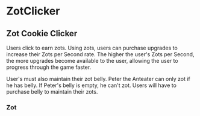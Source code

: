 # ZotClicker

## Zot Cookie Clicker
Users click to earn zots. Using zots, users can purchase upgrades to increase their Zots per Second rate. 
The higher the user's Zots per Second, the more upgrades become available to the user, allowing the user to progress through the game faster.

User's must also maintain their zot belly. Peter the Anteater can only zot if he has belly. If Peter's belly is empty, he can't zot. Users will have to purchase belly to maintain their zots. 

### Zot
